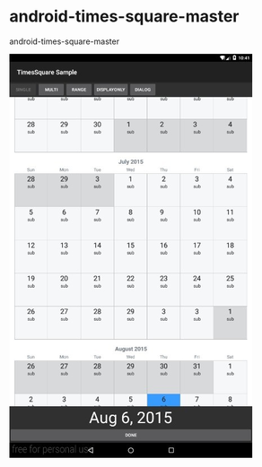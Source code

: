 # android-times-square-master
android-times-square-master

![image](https://github.com/dickenschen/android-times-square-master/blob/master/image/snapshot%20.jpg)
